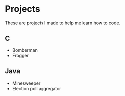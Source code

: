 # Projects

These are projects I made to help me learn how to code.

## C
- Bomberman
- Frogger

## Java
- Minesweeper
- Election poll aggregator
